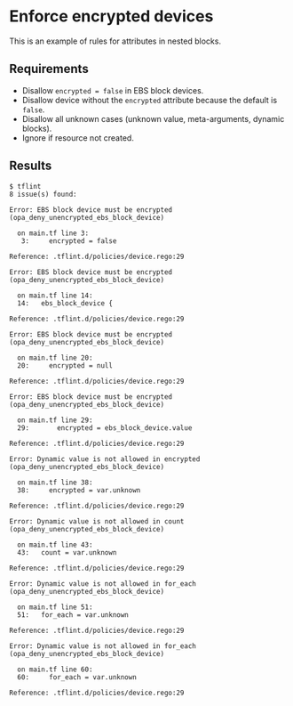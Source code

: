# Enforce encrypted devices

This is an example of rules for attributes in nested blocks.

## Requirements

- Disallow `encrypted = false` in EBS block devices.
- Disallow device without the `encrypted` attribute because the default is `false`.
- Disallow all unknown cases (unknown value, meta-arguments, dynamic blocks).
- Ignore if resource not created.

## Results

```console
$ tflint
8 issue(s) found:

Error: EBS block device must be encrypted (opa_deny_unencrypted_ebs_block_device)

  on main.tf line 3:
   3:     encrypted = false

Reference: .tflint.d/policies/device.rego:29

Error: EBS block device must be encrypted (opa_deny_unencrypted_ebs_block_device)

  on main.tf line 14:
  14:   ebs_block_device {

Reference: .tflint.d/policies/device.rego:29

Error: EBS block device must be encrypted (opa_deny_unencrypted_ebs_block_device)

  on main.tf line 20:
  20:     encrypted = null

Reference: .tflint.d/policies/device.rego:29

Error: EBS block device must be encrypted (opa_deny_unencrypted_ebs_block_device)

  on main.tf line 29:
  29:       encrypted = ebs_block_device.value

Reference: .tflint.d/policies/device.rego:29

Error: Dynamic value is not allowed in encrypted (opa_deny_unencrypted_ebs_block_device)

  on main.tf line 38:
  38:     encrypted = var.unknown

Reference: .tflint.d/policies/device.rego:29

Error: Dynamic value is not allowed in count (opa_deny_unencrypted_ebs_block_device)

  on main.tf line 43:
  43:   count = var.unknown

Reference: .tflint.d/policies/device.rego:29

Error: Dynamic value is not allowed in for_each (opa_deny_unencrypted_ebs_block_device)

  on main.tf line 51:
  51:   for_each = var.unknown

Reference: .tflint.d/policies/device.rego:29

Error: Dynamic value is not allowed in for_each (opa_deny_unencrypted_ebs_block_device)

  on main.tf line 60:
  60:     for_each = var.unknown

Reference: .tflint.d/policies/device.rego:29

```
